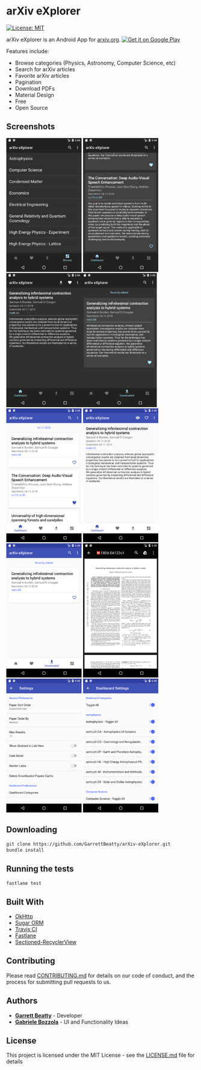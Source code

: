 # arXiv eXplorer
[![License: MIT](https://img.shields.io/badge/License-MIT-yellow.svg)](https://opensource.org/licenses/MIT)


arXiv eXplorer is an Android App for [arxiv.org](http://www.arxiv.org).
<a href='https://play.google.com/store/apps/details?id=com.gbeatty.arxiv&pcampaignid=MKT-Other-global-all-co-prtnr-py-PartBadge-Mar2515-1'><img alt='Get it on Google Play' src='https://play.google.com/intl/en_us/badges/images/generic/en_badge_web_generic.png'/></a>

Features include:

* Browse categories (Physics, Astronomy, Computer Science, etc)
* Search for arXiv articles
* Favorite arXiv articles
* Pagination
* Download PDFs
* Material Design
* Free
* Open Source

## Screenshots
<img src="https://github.com/GarrettBeatty/arXiv-eXplorer/raw/master/fastlane/metadata/android/en-US/images/phoneScreenshots/dark_browse_1523556279595.png" width="200"> <img src="https://github.com/GarrettBeatty/arXiv-eXplorer/raw/master/fastlane/metadata/android/en-US/images/phoneScreenshots/dark_dashboard_1523556283583.png" width="200">
<img src="https://github.com/GarrettBeatty/arXiv-eXplorer/raw/master/fastlane/metadata/android/en-US/images/phoneScreenshots/dark_details_1523556284512.png" width="200"><img src="https://github.com/GarrettBeatty/arXiv-eXplorer/raw/master/fastlane/metadata/android/en-US/images/phoneScreenshots/dark_downloaded_1523556303643.png" width="200"> 
<img src="https://github.com/GarrettBeatty/arXiv-eXplorer/raw/master/fastlane/metadata/android/en-US/images/phoneScreenshots/light_dashboard_1523556309738.png" width="200"> <img src="https://github.com/GarrettBeatty/arXiv-eXplorer/raw/master/fastlane/metadata/android/en-US/images/phoneScreenshots/light_details_1523556310665.png" width="200">
<img src="https://github.com/GarrettBeatty/arXiv-eXplorer/raw/master/fastlane/metadata/android/en-US/images/phoneScreenshots/light_downloaded_1523556328075.png" width="200"> <img src="https://github.com/GarrettBeatty/arXiv-eXplorer/raw/master/fastlane/metadata/android/en-US/images/phoneScreenshots/light_pdf_1523556326138.png" width="200">
<img src="https://github.com/GarrettBeatty/arXiv-eXplorer/raw/master/fastlane/metadata/android/en-US/images/phoneScreenshots/settings_1523556331590.png" width="200"> <img src="https://github.com/GarrettBeatty/arXiv-eXplorer/raw/master/fastlane/metadata/android/en-US/images/phoneScreenshots/settings_dashboard_1523556335373.png" width="200">

## Downloading

```
git clone https://github.com/GarrettBeatty/arXiv-eXplorer.git
bundle install
```

## Running the tests

```
fastlane test
```

## Built With

* [OkHttp](http://square.github.io/okhttp/)
* [Sugar ORM](http://satyan.github.io/sugar/)
* [Travis CI](https://travis-ci.org/)
* [Fastlane](https://fastlane.tools/)
* [Sectioned-RecyclerView](https://github.com/afollestad/sectioned-recyclerview)

## Contributing

Please read [CONTRIBUTING.md](CONTRIBUTING.md) for details on our code of conduct, and the process for submitting pull requests to us.

## Authors

* [**Garrett Beatty**](https://github.com/GarrettBeatty) - Developer
* [**Gabriele Bozzola**](https://github.com/Sbozzolo) - UI and Functionality Ideas


## License

This project is licensed under the MIT License - see the [LICENSE.md](https://github.com/GarrettBeatty/arXiv-eXplorer/raw/master/LICENSE.md) file for details
